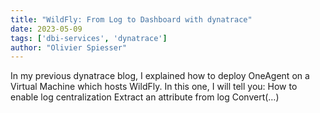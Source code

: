 ```yaml
---
title: "WildFly: From Log to Dashboard with dynatrace"
date: 2023-05-09
tags: ['dbi-services', 'dynatrace']
author: "Olivier Spiesser"
---
```

In my previous dynatrace blog, I explained how to deploy OneAgent on a Virtual Machine which hosts WildFly. In this one, I will tell you: How to enable log centralization Extract an attribute from log Convert(…)